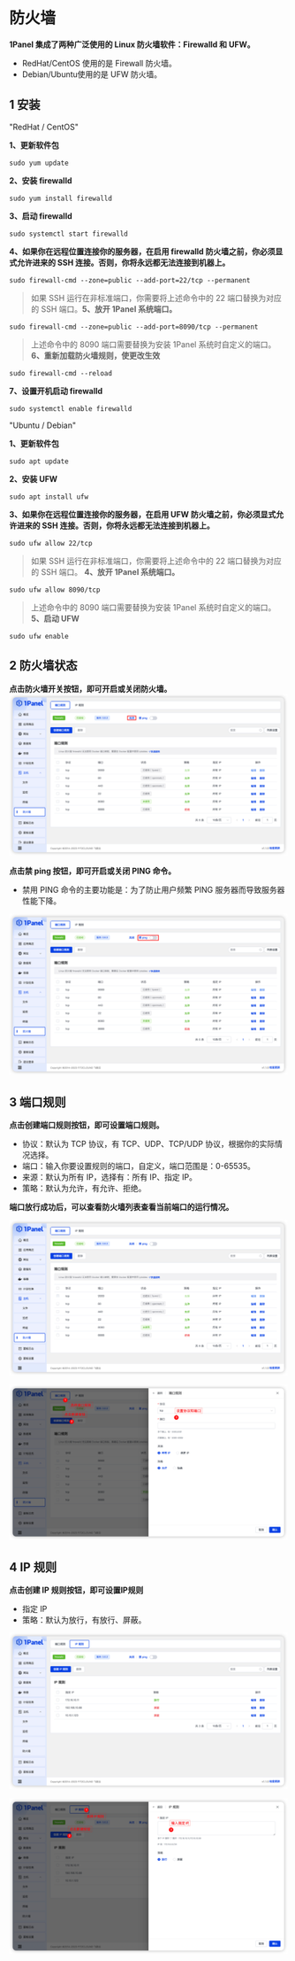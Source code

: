 # 防火墙

**1Panel 集成了两种广泛使用的 Linux 防火墙软件：Firewalld 和 UFW。**

- RedHat/CentOS 使用的是 Firewall 防火墙。
- Debian/Ubuntu使用的是 UFW 防火墙。

## 1 安装

"RedHat / CentOS"

**1、更新软件包**

```shell
sudo yum update
```

**2、安装 firewalld**    
```shell
sudo yum install firewalld
```

**3、启动 firewalld**    
```shell
sudo systemctl start firewalld
```
**4、如果你在远程位置连接你的服务器，在启用 firewalld 防火墙之前，你必须显式允许进来的 SSH 连接。否则，你将永远都无法连接到机器上。**

```shell
sudo firewall-cmd --zone=public --add-port=22/tcp --permanent
```
> 如果 SSH 运行在非标准端口，你需要将上述命令中的 22 端口替换为对应的 SSH 端口。**5、放开 1Panel 系统端口。**

```shell
sudo firewall-cmd --zone=public --add-port=8090/tcp --permanent
```

> 上述命令中的 8090 端口需要替换为安装 1Panel 系统时自定义的端口。
**6、重新加载防火墙规则，使更改生效**

```shell
sudo firewall-cmd --reload
```

**7、设置开机启动 firewalld**    
```shell
sudo systemctl enable firewalld
```


"Ubuntu / Debian"

**1、更新软件包**

```shell
sudo apt update
```

**2、安装 UFW**    
```shell
sudo apt install ufw
```

**3、如果你在远程位置连接你的服务器，在启用 UFW 防火墙之前，你必须显式允许进来的 SSH 连接。否则，你将永远都无法连接到机器上。**

```shell
sudo ufw allow 22/tcp
```
> 如果 SSH 运行在非标准端口，你需要将上述命令中的 22 端口替换为对应的 SSH 端口。
**4、放开 1Panel 系统端口。**

```shell
sudo ufw allow 8090/tcp
```

> 上述命令中的 8090 端口需要替换为安装 1Panel 系统时自定义的端口。
**5、启动 UFW**    
```shell
sudo ufw enable
```


## 2 防火墙状态


**点击防火墙开关按钮，即可开启或关闭防火墙。**
![img.png](../../img/hosts/firewall_switch.png)


**点击禁 ping 按钮，即可开启或关闭 PING 命令。**

- 禁用 PING 命令的主要功能是：为了防止用户频繁 PING 服务器而导致服务器性能下降。

![img.png](../../img/hosts/firewall_ping.png)

## 3 端口规则


**点击创建端口规则按钮，即可设置端口规则。**

- 协议：默认为 TCP 协议，有 TCP、UDP、TCP/UDP 协议，根据你的实际情况选择。
- 端口：输入你要设置规则的端口，自定义，端口范围是：0-65535。
- 来源：默认为所有 IP，选择有：所有 IP、指定 IP。
- 策略：默认为允许，有允许、拒绝。

**端口放行成功后，可以查看防火墙列表查看当前端口的运行情况。**

![img.png](../../img/hosts/firewall_port_list.png)

![img.png](../../img/hosts/firewall_port_create.png)

## 4 IP 规则


**点击创建 IP 规则按钮，即可设置IP规则**

- 指定 IP
- 策略：默认为放行，有放行、屏蔽。

![img.png](../../img/hosts/firewall_ip_list.png)

![img.png](../../img/hosts/firewall_ip_create.png)
